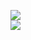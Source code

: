 [![](https://img.shields.io/badge/Made%20With-Github%20Spray-lightgrey.svg?style=for-the-badge&logo=github)](https://github.com/Annihil/github-spray#4391)  
[![](https://i.imgur.com/2DrTn0Z.gif)](https://github.com/Annihil/github-spray)